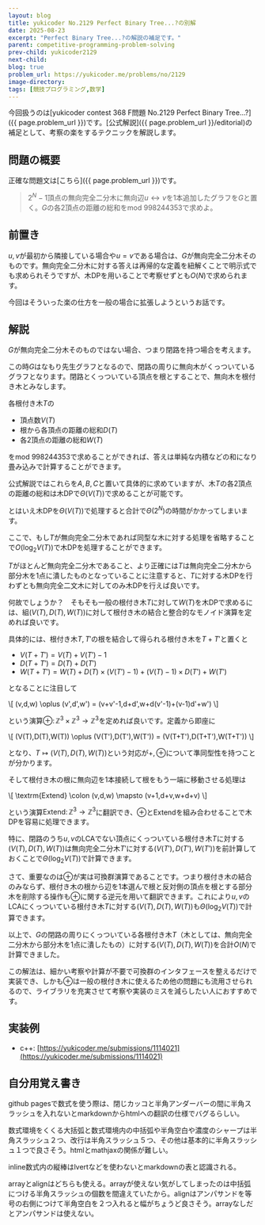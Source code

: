 ```yaml
---
layout: blog
title: yukicoder No.2129 Perfect Binary Tree...?の別解
date: 2025-08-23
excerpt: "Perfect Binary Tree...?の解説の補足です。"
parent: competitive-programming-problem-solving
prev-child: yukicoder2129
next-child: 
blog: true
problem_url: https://yukicoder.me/problems/no/2129
image-directory: 
tags: [競技プログラミング,数学]
---
```


今回扱うのは[yukicoder contest 368 F問題 No.2129 Perfect Binary Tree...?]({{ page.problem_url }})です。[公式解説]({{ page.problem_url }}/editorial)の補足として、考察の楽をするテクニックを解説します。


## 問題の概要

正確な問題文は[こちら]({{ page.problem_url }})です。

> $2^N - 1$頂点の無向完全二分木に無向辺$u \leftrightarrow v$を$1$本追加したグラフを$G$と置く。$G$の各$2$頂点の距離の総和をmod $998244353$で求めよ。


## 前置き

$u,v$が最初から隣接している場合や$u = v$である場合は、$G$が無向完全二分木そのものです。無向完全二分木に対する答えは再帰的な定義を紐解くことで明示式でも求められそうですが、木DPを用いることで考察せずとも$O(N)$で求められます。

今回はそういった楽の仕方を一般の場合に拡張しようというお話です。


## 解説

$G$が無向完全二分木そのものではない場合、つまり閉路を持つ場合を考えます。

この時$G$はなもり先生グラフとなるので、閉路の周りに無向木がくっついているグラフとなります。閉路とくっついている頂点を根とすることで、無向木を根付き木とみなします。

各根付き木$T$の

- 頂点数$V(T)$
- 根から各頂点の距離の総和$D(T)$
- 各$2$頂点の距離の総和$W(T)$

をmod $998244353$で求めることができれば、答えは単純な内積などの和になり畳み込みで計算することができます。

公式解説ではこれらを$A,B,C$と置いて具体的に求めていますが、木$T$の各$2$頂点の距離の総和は木DPで$\Theta(V(T))$で求めることが可能です。

とはいえ木DPを$\Theta(V(T))$で処理すると合計で$\Theta(2^N)$の時間がかかってしまいます。

ここで、もし$T$が無向完全二分木であれば同型な木に対する処理を省略することで$O(\log_2 V(T))$で木DPを処理することができます。

$T$がほとんど無向完全二分木であること、より正確には$T$は無向完全二分木から部分木を$1$点に潰したものとなっていることに注意すると、$T$に対する木DPを行わずとも無向完全二文木に対してのみ木DPを行えば良いです。

何故でしょうか？　そもそも一般の根付き木$T$に対して$W(T)$を木DPで求めるには、組$(V(T),D(T),W(T))$に対して根付き木の結合と整合的なモノイド演算を定めれば良いです。

具体的には、根付き木$T,T'$の根を結合して得られる根付き木を$T+T'$と置くと

- $V(T+T') = V(T) + V(T') - 1$
- $D(T+T') = D(T) + D(T')$
- $W(T+T') = W(T) + D(T) \times (V(T') - 1) + (V(T) - 1) \times D(T') + W(T')$

となることに注目して

\\[
(v,d,w) \oplus (v',d',w') = (v+v'-1,d+d',w+d(v'-1)+(v-1)d'+w')
\\]

という演算$\oplus \colon \mathbb{Z}^3 \times \mathbb{Z}^3 \to \mathbb{Z}^3$を定めれば良いです。定義から即座に

\\[
(V(T),D(T),W(T)) \oplus (V(T'),D(T'),W(T')) = (V(T+T'),D(T+T'),W(T+T'))
\\]

となり、$T \mapsto (V(T),D(T),W(T))$という対応が$+,\oplus$について準同型性を持つことが分かります。

そして根付き木の根に無向辺を$1$本接続して根をもう一端に移動させる処理は

\\[
\textrm{Extend} \colon (v,d,w) \mapsto (v+1,d+v,w+d+v)
\\]

という演算$\textrm{Extend} \colon \mathbb{Z}^3 \to \mathbb{Z}^3$に翻訳でき、$\oplus$と$\textrm{Extend}$を組み合わせることで木DPを容易に処理できます。

特に、閉路のうち$u,v$のLCAでない頂点にくっついている根付き木$T$に対する$(V(T),D(T),W(T))$は無向完全二分木$T'$に対する$(V(T'),D(T'),W(T'))$を前計算しておくことで$\Theta(\log_2 V(T))$で計算できます。

さて、重要なのは$\oplus$が実は可換群演算であることです。つまり根付き木の結合のみならず、根付き木の根から辺を$1$本選んで根と反対側の頂点を根とする部分木を削除する操作も$\oplus$に関する逆元を用いて翻訳できます。これにより$u,v$のLCAにくっついている根付き木$T$に対する$(V(T),D(T),W(T))$も$\Theta(\log_2 V(T))$で計算できます。

以上で、$G$の閉路の周りにくっついている各根付き木$T$（木としては、無向完全二分木から部分木を$1$点に潰したもの）に対する$(V(T),D(T),W(T))$を合計$O(N)$で計算できました。

この解法は、細かい考察や計算が不要で可換群のインタフェースを整えるだけで実装でき、しかも$\oplus$は一般の根付き木に使えるため他の問題にも流用させられるので、ライブラリを充実させて考察や実装のミスを減らしたい人におすすめです。


## 実装例

- c++: [https://yukicoder.me/submissions/1114021](https://yukicoder.me/submissions/1114021)


## 自分用覚え書き

github pagesで数式を使う際は、閉じカッコと半角アンダーバーの間に半角スラッシュを入れないとmarkdownからhtmlへの翻訳の仕様でバグるらしい。

数式環境をくくる大括弧と数式環境内の中括弧や半角空白や濃度のシャープは半角スラッシュ２つ、改行は半角スラッシュ５つ、その他は基本的に半角スラッシュ１つで良さそう。htmlとmathjaxの関係が難しい。

inline数式内の縦棒はlvertなどを使わないとmarkdownの表と認識される。

arrayとalignはどちらも使える。arrayが使えない気がしてしまったのは中括弧につける半角スラッシュの個数を間違えていたから。alignはアンパサンドを等号の右側につけて半角空白を２つ入れると幅がちょうど良さそう。arrayなしだとアンパサンドは使えない。

